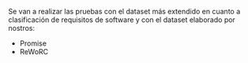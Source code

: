 Se van a realizar las pruebas con el dataset más extendido en cuanto a clasificación de requisitos de software y con el dataset elaborado por nostros:
  - Promise
  - ReWoRC

